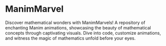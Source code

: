 # ManimMarvel
Discover mathematical wonders with ManimMarvels! A repository of enchanting Manim animations, showcasing the beauty of mathematical concepts through captivating visuals. Dive into code, customize animations, and witness the magic of mathematics unfold before your eyes.
